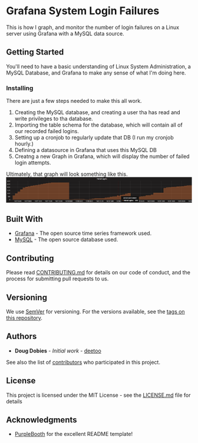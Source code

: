 # Grafana System Login Failures

This is how I graph, and monitor the number of login failures on a Linux server using Grafana with a MySQL data source.

## Getting Started

You'll need to have a basic understanding of Linux System Administration, a MySQL Database, and Grafana to make any sense of what I'm doing here.


### Installing

There are just a few steps needed to make this all work.
1. Creating the MySQL database, and creating a user tha has read and write privileges to tha database.
2. Importing the table schema for the database, which will contain all of our recorded failed logins.
3. Setting up a cronjob to regularly update that DB (I run my cronjob hourly.)
4. Defining a datasource in Grafana that uses this MySQL DB
5. Creatng a new Graph in Grafana, which will display the number of failed login attempts.

Ultimately, that graph will look something like this.
![](loginfailures.png)

## Built With

* [Grafana](http://www.grafana.com) - The open source time series framework used.
* [MySQL](https://dev.mysql.com) - The open source database used.

## Contributing

Please read [CONTRIBUTING.md](https://github.com/deetoo/GrafanaSystemLoginFailures/CONTRIBUTING.md) for details on our code of conduct, and the process for submitting pull requests to us.

## Versioning

We use [SemVer](http://semver.org/) for versioning. For the versions available, see the [tags on this repository](https://github.com/deetoo/GrafanaSystemLoginFailures/tags). 

## Authors

* **Doug Dobies** - *Initial work* - [deetoo](https://github.com/deetoo)

See also the list of [contributors](https://github.com/deetoo/GrafanaSystemLoginFailures/contributors) who participated in this project.

## License

This project is licensed under the MIT License - see the [LICENSE.md](LICENSE.md) file for details

## Acknowledgments

* [PurpleBooth](https://github.com/PurpleBooth) for the excellent README template!

